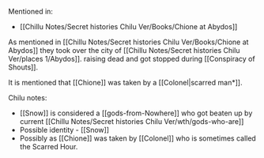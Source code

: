Mentioned in:
- [[Chillu Notes/Secret histories Chilu Ver/Books/Chione at Abydos]]

As mentioned in [[Chillu Notes/Secret histories Chilu Ver/Books/Chione at Abydos]] they took over the city of [[Chillu Notes/Secret histories Chilu Ver/places 1/Abydos]]. raising dead and got stopped during [[Conspiracy of Shouts]]. 

It is mentioned that [[Chione]] was taken by a [[Colonel|scarred man*]].

Chilu notes:
- [[Snow]] is considered a [[gods-from-Nowhere]] who got beaten up by current [[Chillu Notes/Secret histories Chilu Ver/wth/gods-who-are]]
- Possible identity - [[Snow]]
- Possibly as [[Chione]] was taken by [[Colonel]] who is sometimes called the Scarred Hour.